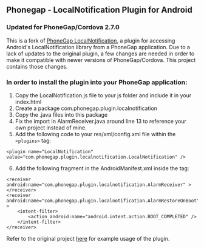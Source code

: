 ## Phonegap - LocalNotification Plugin for Android
### Updated for PhoneGap/Cordova 2.7.0
This is a fork of [PhoneGap LocalNotification](https://github.com/phonegap/phonegap-plugins/tree/master/Android/LocalNotification), a plugin for accessing Android's LocalNotification library from a PhoneGap application. Due to a lack of updates to the original plugin, a few changes are needed in order to make it compatible with newer versions of PhoneGap/Cordova. This project contains those changes.

### In order to install the plugin into your PhoneGap application:
1. Copy the LocalNotification.js file to your js folder and include it in your index.html
2. Create a package com.phonegap.plugin.localnotification
3. Copy the .java files into this package
4. Fix the import in AlarmReceiver.java around line 13 to reference your own project instead of mine.
5. Add the following code to your res/xml/config.xml file within the `<plugins>` tag:

```
<plugin name="LocalNotification" value="com.phonegap.plugin.localnotification.LocalNotification" />
```

6. Add the following fragment in the AndroidManifest.xml inside the <application> tag:

```
<receiver android:name="com.phonegap.plugin.localnotification.AlarmReceiver" >
</receiver>
<receiver android:name="com.phonegap.plugin.localnotification.AlarmRestoreOnBoot" >
    <intent-filter>
        <action android:name="android.intent.action.BOOT_COMPLETED" />
    </intent-filter>
</receiver>
```

Refer to the original project [here](https://github.com/phonegap/phonegap-plugins/tree/master/Android/LocalNotification) for example usage of the plugin.